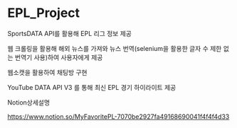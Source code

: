 # EPL_Project

SportsDATA API를 활용해 EPL 리그 정보 제공

웹 크롤링을 활용해 해외 뉴스를 가져와 뉴스 번역(selenium을 활용한 글자 수 제한 없는 번역기 사용)하여 사용자에게 제공

웹소캣을 활용하여 채팅방 구현

YouTube DATA API V3 를 통해 최신 EPL 경기 하이라이트 제공

Notion상세설명

https://www.notion.so/MyFavoritePL-7070be2927fa49168690041f4f4f4d33
